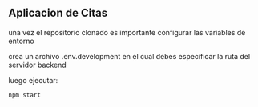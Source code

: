 ## Aplicacion de Citas

una vez el repositorio clonado es importante configurar las variables de entorno

crea un archivo .env.development en el cual debes especificar la ruta del servidor backend

luego ejecutar:
```js
npm start
```
